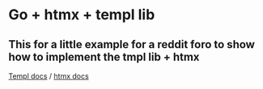 # Go + htmx + templ lib 
## This for a little example for a reddit foro to show how to implement the tmpl lib + htmx
[Templ docs](https://templ.guide/) / 
[htmx docs](https://htmx.org/)
